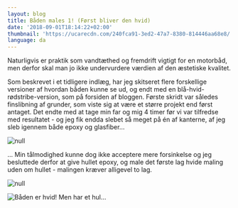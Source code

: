 ```yaml
---
layout: blog
title: Båden males 1! (Først bliver den hvid)
date: '2018-09-01T18:14:22+02:00'
thumbnail: 'https://ucarecdn.com/240fca91-3ed2-47a7-8380-814446aa68e8/'
language: da
---
```

Naturligvis er praktik som vandtæthed og fremdrift vigtigt for en motorbåd, men derfor skal man jo ikke undervurdere værdien af den æstetiske kvalitet. 

Som beskrevet i et tidligere indlæg, har jeg skitseret flere forskellige versioner af hvordan båden kunne se ud, og endt med en blå-hvid-rødstribe-version, som på forsiden af bloggen. Første skridt var således finslibning af grunder, som viste sig at være et større projekt end først antaget. Det endte med at tage min far og mig 4 timer før vi var tilfredse med resultatet - og jeg fik endda slebet så meget på én af kanterne, af jeg sleb igennem både epoxy og glasfiber…

![null](https://ucarecdn.com/38975109-e904-4175-abf9-6f4cd95dcb74/)

… Min tålmodighed kunne dog ikke acceptere mere forsinkelse og jeg besluttede derfor at give hullet epoxy, og male det første lag hvide maling uden om hullet - malingen kræver alligevel to lag.

![null](https://ucarecdn.com/f0dab283-4fff-430f-a292-951b8878aefb/)

![Båden er hvid! Men har et hul...](https://ucarecdn.com/240fca91-3ed2-47a7-8380-814446aa68e8/)
